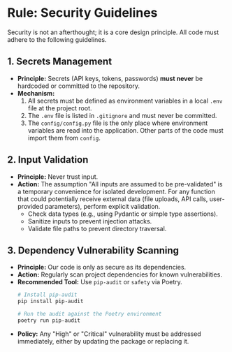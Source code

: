 # Rule: Security Guidelines

Security is not an afterthought; it is a core design principle. All code must adhere to the following guidelines.

## 1. Secrets Management

-   **Principle:** Secrets (API keys, tokens, passwords) **must never** be hardcoded or committed to the repository.
-   **Mechanism:**
    1.  All secrets must be defined as environment variables in a local `.env` file at the project root.
    2.  The `.env` file is listed in `.gitignore` and must never be committed.
    3.  The `config/config.py` file is the only place where environment variables are read into the application. Other parts of the code must import them from `config`.

## 2. Input Validation

-   **Principle:** Never trust input.
-   **Action:** The assumption "All inputs are assumed to be pre-validated" is a temporary convenience for isolated development. For any function that could potentially receive external data (file uploads, API calls, user-provided parameters), perform explicit validation.
    -   Check data types (e.g., using Pydantic or simple type assertions).
    -   Sanitize inputs to prevent injection attacks.
    -   Validate file paths to prevent directory traversal.

## 3. Dependency Vulnerability Scanning

-   **Principle:** Our code is only as secure as its dependencies.
-   **Action:** Regularly scan project dependencies for known vulnerabilities.
-   **Recommended Tool:** Use `pip-audit` or `safety` via Poetry.
    ```bash
    # Install pip-audit
    pip install pip-audit

    # Run the audit against the Poetry environment
    poetry run pip-audit
    ```
-   **Policy:** Any "High" or "Critical" vulnerability must be addressed immediately, either by updating the package or replacing it.
